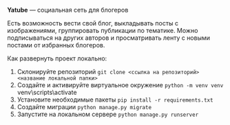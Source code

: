 **Yatube** — социальная сеть для блогеров

Есть возможность вести свой блог, выкладывать посты с изображениями, группировать публикации по тематике.
Можно подписываться на других авторов и просматривать ленту с новыми постами от избранных блогеров.

Как развернуть проект локально:
1. Склонируйте репозиторий
`git clone <ссылка на репозиторий> <название локальной папки>`
2. Создайте и активируйте виртуальное окружение
`python -m venv venv`
venv\scripts\activate
3. Установите необходимые пакеты
`pip install -r requirements.txt`
4. Создайте миграции
`python manage.py migrate`
5. Запустите на локальном сервере
`python manage.py runserver`


